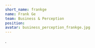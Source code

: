 ```yaml
---
short_name: frankge
name: Frank Ge
team: Business & Perception
position: 
avatar: business_perception_frankge.jpg
---
```

.